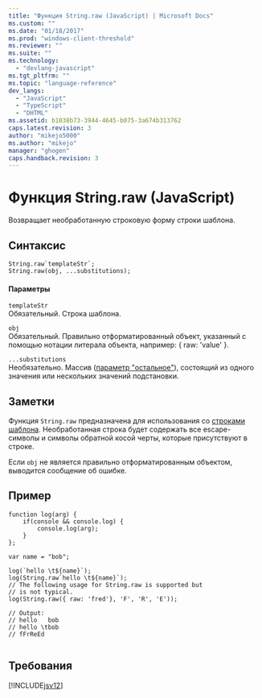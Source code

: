 ```yaml
---
title: "Функция String.raw (JavaScript) | Microsoft Docs"
ms.custom: ""
ms.date: "01/18/2017"
ms.prod: "windows-client-threshold"
ms.reviewer: ""
ms.suite: ""
ms.technology: 
  - "devlang-javascript"
ms.tgt_pltfrm: ""
ms.topic: "language-reference"
dev_langs: 
  - "JavaScript"
  - "TypeScript"
  - "DHTML"
ms.assetid: b1038b73-3944-4645-b075-3a674b313762
caps.latest.revision: 3
author: "mikejo5000"
ms.author: "mikejo"
manager: "ghogen"
caps.handback.revision: 3
---
```

# Функция String.raw (JavaScript)
Возвращает необработанную строковую форму строки шаблона.  
  
## Синтаксис  
  
```  
String.raw`templateStr`;  
String.raw(obj, ...substitutions);  
```  
  
#### Параметры  
 `templateStr`  
 Обязательный.  Строка шаблона.  
  
 `obj`  
 Обязательный.  Правильно отформатированный объект, указанный с помощью нотации литерала объекта, например: { raw: 'value' }.  
  
 `...substitutions`  
 Необязательно.  Массив \([параметр "остальное"](../../javascript/functions-javascript.md)\), состоящий из одного значения или нескольких значений подстановки.  
  
## Заметки  
 Функция `String.raw` предназначена для использования со [строками шаблона](../../javascript/advanced/template-strings-javascript.md).  Необработанная строка будет содержать все escape\-символы и символы обратной косой черты, которые присутствуют в строке.  
  
 Если `obj` не является правильно отформатированным объектом, выводится сообщение об ошибке.  
  
## Пример  
  
```  
function log(arg) {  
    if(console && console.log) {  
        console.log(arg);  
    }  
};  
  
var name = "bob";  
  
log(`hello \t${name}`);  
log(String.raw`hello \t${name}`);  
// The following usage for String.raw is supported but  
// is not typical.  
log(String.raw({ raw: 'fred'}, 'F', 'R', 'E'));  
  
// Output:  
// hello   bob  
// hello \tbob  
// fFrReEd  
  
```  
  
## Требования  
 [!INCLUDE[jsv12](../../javascript/reference/includes/jsv12-md.md)]